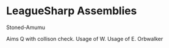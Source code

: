 LeagueSharp Assemblies
===========

Stoned-Amumu

Aims Q with collison check.
Usage of W.
Usage of E.
Orbwalker

